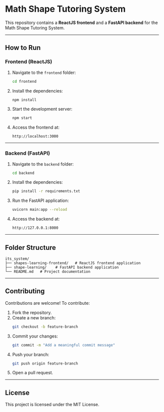 # Math Shape Tutoring System

This repository contains a **ReactJS frontend** and a **FastAPI backend** for the Math Shape Tutoring System.

---

## How to Run

### Frontend (ReactJS)

1. Navigate to the `frontend` folder:
   ```bash
   cd frontend
   ```

2. Install the dependencies:
   ```bash
   npm install
   ```

3. Start the development server:
   ```bash
   npm start
   ```

4. Access the frontend at:
   ```
   http://localhost:3000
   ```

---

### Backend (FastAPI)

1. Navigate to the `backend` folder:
   ```bash
   cd backend
   ```

2. Install the dependencies:
   ```bash
   pip install -r requirements.txt
   ```

3. Run the FastAPI application:
   ```bash
   uvicorn main:app --reload
   ```

4. Access the backend at:
   ```
   http://127.0.0.1:8000
   ```

---

## Folder Structure

```
its_system/
├── shapes-learning-frontend/   # ReactJS frontend application
├── shape-learning/    # FastAPI backend application
└── README.md   # Project documentation
```

---

## Contributing

Contributions are welcome! To contribute:

1. Fork the repository.
2. Create a new branch:
   ```bash
   git checkout -b feature-branch
   ```
3. Commit your changes:
   ```bash
   git commit -m "Add a meaningful commit message"
   ```
4. Push your branch:
   ```bash
   git push origin feature-branch
   ```
5. Open a pull request.

---

## License

This project is licensed under the MIT License.
